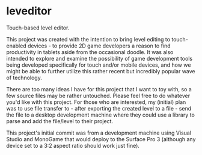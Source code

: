 # leveditor
Touch-based level editor.

This project was created with the intention to bring level editing to touch-enabled devices - to provide 2D game developers a reason to find productivity in tablets aside from the occasional doodle. It was also intended to explore and examine the possibility of game development tools being developed specifically for touch and/or mobile devices, and how we might be able to further utilize this rather recent but incredibly popular wave of technology.

There are too many ideas I have for this project that I want to toy with, so a few source files may be rather untouched. Please feel free to do whatever you'd like with this project. For those who are interested, my (initial) plan was to use file transfer to - after exporting the created level to a file - send the file to a desktop development machine where they could use a library to parse and add the file/level to their project.

This project's initial commit was from a development machine using Visual Studio and MonoGame that would deploy to the Surface Pro 3 (although any device set to a 3:2 aspect ratio should work just fine).
